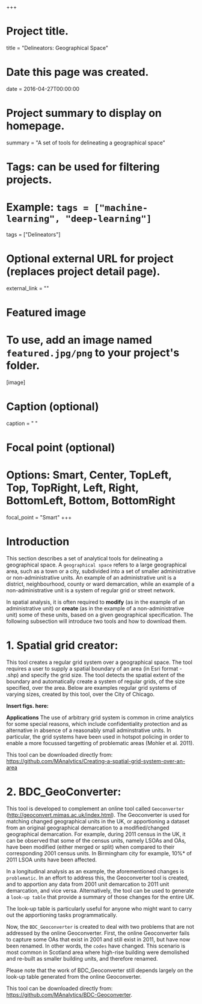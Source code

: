 +++
# Project title.
title = "Delineators: Geographical Space"

# Date this page was created.
date = 2016-04-27T00:00:00

# Project summary to display on homepage.
summary = "A set of tools for delineating a geographical space"

# Tags: can be used for filtering projects.
# Example: `tags = ["machine-learning", "deep-learning"]`
tags = ["Delineators"]

# Optional external URL for project (replaces project detail page).
external_link = ""

# Featured image
# To use, add an image named `featured.jpg/png` to your project's folder. 
[image]
  # Caption (optional)
  caption = " "
  
  # Focal point (optional)
  # Options: Smart, Center, TopLeft, Top, TopRight, Left, Right, BottomLeft, Bottom, BottomRight
  focal_point = "Smart"
+++

# Introduction

This section describes a set of analytical tools for delineating a geographical space. A `geographical space` refers to a large geographical area, such as a town or a  city, subdivided into a set of smaller administrative or non-administrative units.  An example of an administrative unit is a district, neighbourhood, county or ward demarcation, while an example of a non-administrative unit is a system of regular grid or street network.

In spatial analysis, it is often required to **modify** (as in the example of an administrative unit) or **create** (as in the example of a non-administrative unit) some of these units, based on a given geographical specification. The following subsection will introduce two tools and how to download them. 

# 1. Spatial grid creator: 
This tool creates a regular grid system over a geographical space. The tool requires a user to supply a spatial boundary of an area (in Esri format - .shp) and specify the grid size. The tool detects the spatial extent of the boundary and automatically create a system of regular grids, of the size specified, over the area. Below are examples regular grid systems of varying sizes, created by this tool, over the City of Chicago.

**Insert figs. here:**

**Applications**
The use of arbitrary grid system is common in crime analytics for some special reasons, which include confidentiality protection and as alternative in absence of a reasonably small adminstrative units. In particular, the grid systems have been used in hotspot policing in order to enable a more focussed targetting of problematic areas (Mohler et al. 2011).

This tool can be downloaded directly from: https://github.com/MAnalytics/Creating-a-spatial-grid-system-over-an-area   

# 2. BDC_GeoConverter: 

This tool is developed to complement an online tool called `Geoconverter` (http://geoconvert.mimas.ac.uk/index.html). The Geoconverter is used for matching changed geographical units in the UK, or apportioning a dataset from an original geographical demarcation to a modified/changed geographical demarcation. For example, during 2011 census in the UK, it can be observed that some of the census units, namely LSOAs and OAs, have been modified (either merged or split) when compared to their corresponding 2001 census units. In Birmingham city for example, 10%* of 2011 LSOA units have been affected. 

In a longitudinal analysis as an example, the aforementioned changes is `problematic`. In an effort to address this, the Geoconverter tool is created, and to apportion any data from 2001 unit demarcation to 2011 unit demarcation, and vice versa. Alternatively, the tool can be used to generate a `look-up table` that provide a summary of those changes for the entire UK.

The look-up table is particularly useful for anyone who might want to carry out the apportioning tasks programmatically.

Now, the `BDC_Geoconverter` is created to deal with two problems that are not addressed by the online Geoconverter. First, the online Geoconverter fails to capture some OAs that exist in 2001 and still exist in 2011, but have now been renamed. In other words, the `codes` have changed. This scenario is most common in Scotland area where high-rise building were demolished and re-built as smaller building units, and therefore renamed.

Please note that the work of BDC_Geoconverter still depends largely on the look-up table generated from the online Geoconverter.

This tool can be downloaded directly from: https://github.com/MAnalytics/BDC-Geoconverter.








